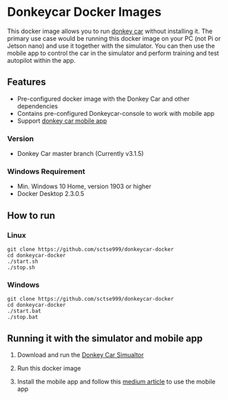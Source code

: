 # Donkeycar Docker Images
This docker image allows you to run [donkey car](http://donkeycar.com/) without installing it. The primary use case would be running this docker image on your PC (not Pi or Jetson nano) and use it together with the simulator. You can then use the mobile app to control the car in the simulator and perform training and test autopilot within the app.

## Features
- Pre-configured docker image with the Donkey Car and other dependencies
- Contains pre-configured Donkeycar-console[](https://github.com/robocarstore/donkeycar-console) to work with mobile app
- Support [donkey car mobile app](https://medium.com/robocar-store/robocar-controller-quick-start-guide-bdf8cb16d7ce)

### Version
- Donkey Car master branch (Currently v3.1.5)

### Windows Requirement
- Min. Windows 10 Home, version 1903 or higher
- Docker Desktop 2.3.0.5

## How to run

### Linux
```
git clone https://github.com/sctse999/donkeycar-docker
cd donkeycar-docker
./start.sh
./stop.sh
```

### Windows
```
git clone https://github.com/sctse999/donkeycar-docker
cd donkeycar-docker
./start.bat
./stop.bat
```

## Running it with the simulator and mobile app

1. Download and run the [Donkey Car Simualtor](https://github.com/tawnkramer/gym-donkeycar/releases)

2. Run this docker image

3. Install the mobile app and follow this [medium article](https://medium.com/robocar-store/robocar-controller-quick-start-guide-bdf8cb16d7ce) to use the mobile app

